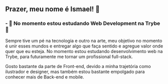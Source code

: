 ## Prazer, meu nome é Ismael! 👋
### - 🌱 No momento estou estudando Web Development na Trybe :rocket:
<!-- Prazer, meu nome é Ismael! -->
Sempre tive um pé na tecnologia e outro na arte, meu objetivo no momento é unir esses mundos e entregar algo que faça sentido e agregue valor onde quer que eu esteja. No momento estou estudando desenvolvimento web na Trybe, para futuramente me tornar um profissional full-stack.

Gosto bastante da parte de Front-end, devido a minha trajetória como ilustrador e designer, mas também estou bastante empolgado para conhecer mais de Back-end e mobile.
<!--
Tecnologias
/static/media/javascript.fd46ca41.svg icon/static/media/react.e27571ea.svg icon/static/media/redux.a9567540.svg icon/static/media/git.fd381642.svg icon/static/media/eslint.a3797a8b.svg icon/static/media/jest.bdea2af6.svg icon/static/media/mongodb.1aca075d.svg icon/static/media/nodejs.615ffbea.svg icon/static/media/mysql.0697e026.svg icon

**IsTorres/IsTorres** is a ✨ _special_ ✨ repository because its `README.md` (this file) appears on your GitHub profile.

Here are some ideas to get you started:

- 🔭 I’m currently working on ...
- 🌱 I’m currently learning ...
- 👯 I’m looking to collaborate on ...
- 🤔 I’m looking for help with ...
- 💬 Ask me about ...
- 📫 How to reach me: ...
- ⚡ Fun fact: ...
-->
